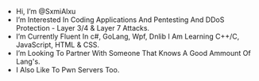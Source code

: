 - Hi, I’m @SxmiAlxu
- I’m Interested In Coding Applications And Pentesting And DDoS Protection - Layer 3/4 & Layer 7 Attacks.
- I’m Currently Fluent In c#, GoLang, Wpf, Dnlib I Am Learning C++/C, JavaScript, HTML & CSS.
- I’m Looking To Partner With Someone That Knows A Good Ammount Of Lang's.
- I Also Like To Pwn Servers Too.
